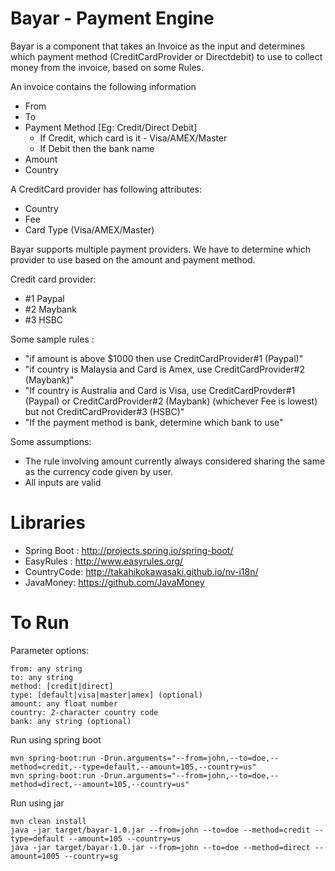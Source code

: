 Bayar - Payment Engine
======================

Bayar is a component that takes an Invoice as the input and determines which payment method (CreditCardProvider or Directdebit) to use to collect money from the invoice, based on some Rules.

An invoice contains the following information
- From
- To
- Payment Method [Eg: Credit/Direct Debit]
   - If Credit, which card is it - Visa/AMEX/Master
   - If Debit then the bank name
- Amount
- Country

A CreditCard provider has following attributes:
- Country
- Fee
- Card Type (Visa/AMEX/Master)


Bayar supports multiple payment providers. We have to determine which provider to use based on the amount and payment method.

Credit card provider:
- #1 Paypal
- #2 Maybank
- #3 HSBC

Some sample rules :
- "if amount is above $1000 then use CreditCardProvider#1 (Paypal)"
- "if country is Malaysia and Card is Amex, use CreditCardProvider#2 (Maybank)"
- "If country is Australia and Card is Visa, use CreditCardProvder#1 (Paypal) or CreditCardProvider#2 (Maybank) (whichever Fee is lowest) but not CreditCardProvider#3 (HSBC)"
- "If the payment method is bank, determine which bank to use"

Some assumptions:
- The rule involving amount currently always considered sharing the same as the currency code given by user.
- All inputs are valid

Libraries
=========

- Spring Boot : http://projects.spring.io/spring-boot/
- EasyRules : http://www.easyrules.org/
- CountryCode: http://takahikokawasaki.github.io/nv-i18n/
- JavaMoney: https://github.com/JavaMoney

To Run
=======

Parameter options:

```
from: any string
to: any string
method: [credit|direct]
type: [default|visa|master|amex] (optional)
amount: any float number
country: 2-character country code
bank: any string (optional)
```

Run using spring boot

```
mvn spring-boot:run -Drun.arguments="--from=john,--to=doe,--method=credit,--type=default,--amount=105,--country=us"
mvn spring-boot:run -Drun.arguments="--from=john,--to=doe,--method=direct,--amount=105,--country=us"
```

Run using jar

```
mvn clean install
java -jar target/bayar-1.0.jar --from=john --to=doe --method=credit --type=default --amount=105 --country=us
java -jar target/bayar-1.0.jar --from=john --to=doe --method=direct --amount=1005 --country=sg
```

